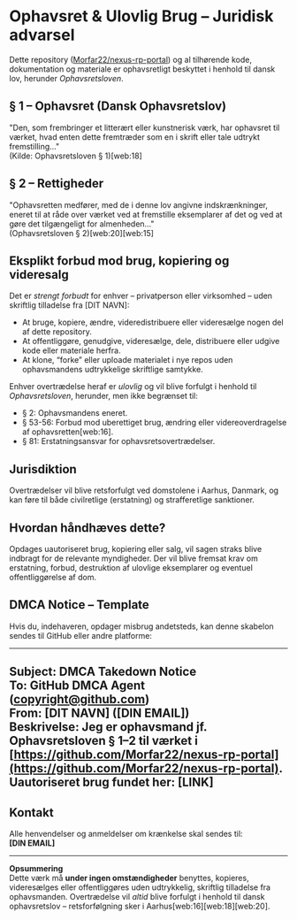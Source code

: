 # Ophavsret & Ulovlig Brug – Juridisk advarsel

Dette repository ([Morfar22/nexus-rp-portal](https://github.com/Morfar22/nexus-rp-portal)) og al tilhørende kode, dokumentation og materiale er ophavsretligt beskyttet i henhold til dansk lov, herunder *Ophavsretsloven*.

## § 1 – Ophavsret (Dansk Ophavsretslov)
"Den, som frembringer et litterært eller kunstnerisk værk, har ophavsret til værket, hvad enten dette fremtræder som en i skrift eller tale udtrykt fremstilling..."  
(Kilde: Ophavsretsloven § 1)[web:18]

## § 2 – Rettigheder
"Ophavsretten medfører, med de i denne lov angivne indskrænkninger, eneret til at råde over værket ved at fremstille eksemplarer af det og ved at gøre det tilgængeligt for almenheden..."  
(Ophavsretsloven § 2)[web:20][web:15]

## Eksplikt forbud mod brug, kopiering og videresalg
Det er *strengt forbudt* for enhver – privatperson eller virksomhed – uden skriftlig tilladelse fra [DIT NAVN]:
- At bruge, kopiere, ændre, videredistribuere eller videresælge nogen del af dette repository.
- At offentliggøre, genudgive, videresælge, dele, distribuere eller udgive kode eller materiale herfra.
- At klone, “forke” eller uploade materialet i nye repos uden ophavsmandens udtrykkelige skriftlige samtykke.

Enhver overtrædelse heraf er *ulovlig* og vil blive forfulgt i henhold til *Ophavsretsloven*, herunder, men ikke begrænset til:
- § 2: Ophavsmandens eneret.
- § 53-56: Forbud mod uberettiget brug, ændring eller videreoverdragelse af ophavsretten[web:16].
- § 81: Erstatningsansvar for ophavsretsovertrædelser.

## Jurisdiktion
Overtrædelser vil blive retsforfulgt ved domstolene i Aarhus, Danmark, og kan føre til både civilretlige (erstatning) og strafferetlige sanktioner.

## Hvordan håndhæves dette?
Opdages uautoriseret brug, kopiering eller salg, vil sagen straks blive indbragt for de relevante myndigheder. Der vil blive fremsat krav om erstatning, forbud, destruktion af ulovlige eksemplarer og eventuel offentliggørelse af dom.

## DMCA Notice – Template
Hvis du, indehaveren, opdager misbrug andetsteds, kan denne skabelon sendes til GitHub eller andre platforme:

---
**Subject**: DMCA Takedown Notice  
**To**: GitHub DMCA Agent (copyright@github.com)  
**From**: [DIT NAVN] ([DIN EMAIL])  
**Beskrivelse**: Jeg er ophavsmand jf. Ophavsretsloven § 1–2 til værket i [https://github.com/Morfar22/nexus-rp-portal](https://github.com/Morfar22/nexus-rp-portal).  
Uautoriseret brug fundet her: [LINK]  
---

## Kontakt
Alle henvendelser og anmeldelser om krænkelse skal sendes til:  
**[DIN EMAIL]**

---

**Opsummering**  
Dette værk må **under ingen omstændigheder** benyttes, kopieres, videresælges eller offentliggøres uden udtrykkelig, skriftlig tilladelse fra ophavsmanden. Overtrædelse vil *altid* blive forfulgt i henhold til dansk ophavsretslov – retsforfølgning sker i Aarhus[web:16][web:18][web:20].
